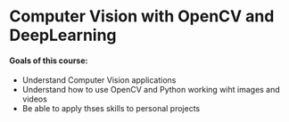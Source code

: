 # Computer Vision with OpenCV and DeepLearning

#### Goals of this course:

- Understand Computer Vision applications
- Understand how to use OpenCV and Python working wiht images and videos
- Be able to apply thses skills to personal projects
